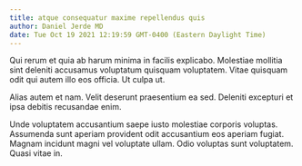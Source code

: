 ```yaml
---
title: atque consequatur maxime repellendus quis
author: Daniel Jerde MD
date: Tue Oct 19 2021 12:19:59 GMT-0400 (Eastern Daylight Time)
---
```

Qui rerum et quia ab harum minima in facilis explicabo. Molestiae mollitia sint deleniti accusamus voluptatum quisquam voluptatem. Vitae quisquam odit qui autem illo eos officia. Ut culpa ut.

 Alias autem et nam. Velit deserunt praesentium ea sed. Deleniti excepturi et ipsa debitis recusandae enim.

 Unde voluptatem accusantium saepe iusto molestiae corporis voluptas. Assumenda sunt aperiam provident odit accusantium eos aperiam fugiat. Magnam incidunt magni vel voluptate ullam. Odio voluptas sunt voluptatem. Quasi vitae in.